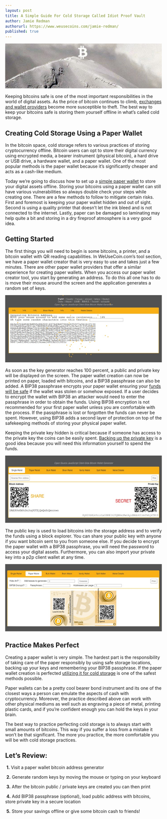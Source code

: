 ```yaml
---
layout: post
title: A Simple Guide For Cold Storage Called Idiot Proof Vault
author: Jamie Redman
authorurl: https://www.weusecoins.com/jamie-redman/
published: true
---
```

<p><center><img src="/images/a-simple-guide-for-cold-storage-called-idiot-proof-vault/idiot-proof-vault.jpg" alt="idiot proof vault"/></center></p>

<p>Keeping bitcoins safe is one of the most important responsibilities in the world of digital assets. As the price of bitcoin continues to climb, <a href="/segregated-witness/">exchanges and wallet providers</a> become more susceptible to theft. The best way to keep your bitcoins safe is storing them yourself offline in what’s called cold storage.</p>

<h2>Creating Cold Storage Using a Paper Wallet</h2>

<p>In the bitcoin space, cold storage refers to various practices of storing cryptocurrency offline. Bitcoin users can opt to store their digital currency using encrypted media, a bearer instrument (physical bitcoin), a hard drive or USB drive, a hardware wallet, and a paper wallet. One of the most popular methods is the paper wallet because it’s significantly cheaper and acts as a cash-like medium.</p>

<p>Today we’re going to discuss how to set up a <a href="/introduction-bitcoin-paper-wallets-cold-storage/">simple paper wallet</a> to store your digital assets offline. Storing your bitcoins using a paper wallet can still have various vulnerabilities so always double check your steps while creating one. There are a few methods to follow to mitigate certain risks. First and foremost is keeping your paper wallet hidden and out of sight. Second is using a quality printer that doesn’t let the ink bleed and is not connected to the internet. Lastly, paper can be damaged so laminating may help quite a bit and storing in a dry fireproof atmosphere is a very good idea.</p>

<h2>Getting Started</h2>

<p>The first things you will need to begin is some bitcoins, a printer, and a bitcoin wallet with QR reading capabilities. In WeUseCoin.com’s tool section, we have a paper wallet creator that is very easy to use and takes just a few minutes. There are other paper wallet providers that offer a similar experience for creating paper wallets. When you access our paper wallet creator tool, you start by generating an address. To do this all one has to do is move their mouse around the screen and the application generates a random set of keys.</p>

<p><center><img src="/images/a-simple-guide-for-cold-storage-called-idiot-proof-vault/randomgen.jpg" alt="random generator"/></center></p>

<p>As soon as the key generator reaches 100 percent, a public and private key will be displayed on the screen. The paper wallet creation can now be printed on paper, loaded with bitcoins, and a BIP38 passphrase can also be added. A BIP38 passphrase encrypts your paper wallet ensuring your <a href="/bitcoin-scams-how-stay-safe/">funds will be safe</a> if the wallet was stolen or somehow exposed. If a user decides to encrypt the wallet with BIP38 an attacker would need to enter the passphrase in order to obtain the funds. Using BIP38 encryption is not recommended for your first paper wallet unless you are comfortable with the process. If the passphrase is lost or forgotten the funds can never be spent. However, using BIP38 adds a second layer of protection on top of the safekeeping methods of storing your physical paper wallet.</p>

<p>Keeping the private key hidden is critical because if someone has access to the private key the coins can be easily spent. <a href="/amazing-math-bitcoin-private-keys/">Backing up the private key</a> is a good idea because you will need this information yourself to spend the funds.</p>

<p><center><img src="/images/a-simple-guide-for-cold-storage-called-idiot-proof-vault/keys.jpg" alt="keys"/></center></p>

<p>The public key is used to load bitcoins into the storage address and to verify the funds using a block explorer. You can share your public key with anyone if you want bitcoin sent to you from someone else. If you decide to encrypt the paper wallet with a BIP38 passphrase, you will need the password to access your digital assets. Furthermore, you can also import your private key into a p2p client wallet at any time.</p>

<p><center><img src="/images/a-simple-guide-for-cold-storage-called-idiot-proof-vault/paper.jpg" alt="paper wallet"/></center></p>

<h2>Practice Makes Perfect</h2>

<p>Creating a paper wallet is very simple. The hardest part is the responsibility of taking care of the paper responsibly by using safe storage locations, backing up your keys and remembering your BIP38 passphrase. If the paper wallet creation is perfected <a href="/bitcoin-cold-storage/">utilizing it for cold storage</a> is one of the safest methods possible.</p>

<p>Paper wallets can be a pretty cool bearer bond instrument and its one of the closest ways a person can emulate the aspects of cash with cryptocurrency. Moreover, the practice described above can work with other physical mediums as well such as engraving a piece of metal, printing plastic cards, and if you’re confident enough you can hold the keys in your brain.</p>

<p>The best way to practice perfecting cold storage is to always start with small amounts of bitcoins. This way if you suffer a loss from a mistake it won’t be that significant. The more you practice, the more comfortable you will be with cold storage practices.</p>

<h2>Let’s Review:</h2>

<p>&nbsp;<strong>1.</strong> Visit a paper wallet bitcoin address generator</p>
<p>&nbsp;<strong>2.</strong> Generate random keys by moving the mouse or typing on your keyboard</p>
<p>&nbsp;<strong>3.</strong> After the bitcoin public / private keys are created you can then print</p>
<p>&nbsp;<strong>4.</strong> Add BIP38 passphrase (optional), load public address with bitcoins, store private key in a secure location</p>
<p>&nbsp;<strong>5.</strong> Store your savings offline or give some bitcoin cash to friends!</p>


